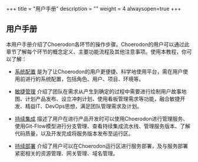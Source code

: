 +++
title = "用户手册"
description = ""
weight = 4
alwaysopen=true
+++


## 用户手册

本用户手册介绍了Choerodon各环节的操作步骤。Choerodon的用户可以通过此章节了解每个环节的概念定义、主要功能流程及其他注意事项。使用本教程，你可以了解：

- [系统配置](./system-configuration) <font>是为了让Choerodon的用户更便捷、科学地使用平台，需在用户使用前进行的系统配置，包括角色、用户、项目、环境等。</font>

- [敏捷管理](./scrum) <font>介绍了团队在需求从产生到确定的过程中需要进行绘制用户故事地图、计划产品发布、设立冲刺计划、使用看板管理需求等功能，融合敏捷开发、精益IT、DevOps思想，满足团队管理需求及计划。</font>

- [持续集成](./continuous-integration) <font>描述了用户在进行产品开发时可以使用Choerodon进行管理服务、使用Git-Flow模型进行分支管理、查看持续集成流水线、管理服务版本、了解代码质量，以及开发完成将服务版本发布至运行区。</font>

- [持续部署](./continuous-deployment) <font>介绍了用户可以在Choerodon运行区进行服务部署，及与服务部署紧密相关的资源管理、网关管理、域名管理。</font>